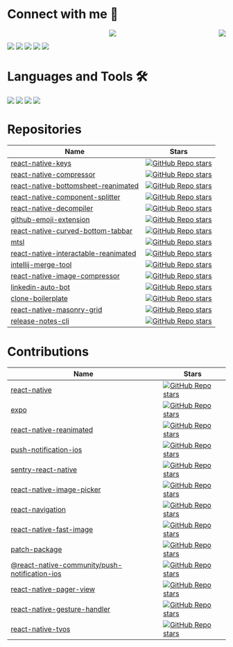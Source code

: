 # Connect with me :speech_balloon:

<p align="center">
<a href="https://stackoverflow.com/users/12949232/zohaib-naseer"><img src="https://github-readme-stackoverflow.vercel.app/?userID=12949232" /></a>
  <img align="right" src="https://github-readme-stats.vercel.app/api?username=ZohaibNaseer786">
</p>

  [<img src="https://img.shields.io/badge/linkedin-%230077B5.svg?&style=for-the-badge&logo=linkedin&logoColor=white">](https://www.linkedin.com/in/zohaib-naseer-8bb245134/) [<img src="https://img.shields.io/website?label=numan.dev&style=for-the-badge&logo=google%20chrome&url=https://zohaibnaseer.dev">](https://zohaibnaseer.dev) [<img src="https://img.shields.io/badge/YouTube-%23FF0000.svg?style=for-the-badge&logo=YouTube&logoColor=white">](https://www.youtube.com/channel/UCaZTi9OTkQDhdZUStXRrc5Q) [<img src="https://img.shields.io/badge/Instagram-%23E4405F.svg?style=for-the-badge&logo=Instagram&logoColor=white">](https://www.instagram.com/chzohaibnaseer/) [<img src="https://img.shields.io/badge/zohaibnaseer2244@gmail.com-red?style=for-the-badge&logo=Gmail&logoColor=white&link=mailto:zohaibnaseer2244@gmail.com">](mailto:zohaibnaseer2244@gmail.com)

# Languages and Tools 🛠
  <div display="flex">
    <img src="https://img.shields.io/badge/javascript%20-%23F7DF1E.svg?&style=for-the-badge&logo=javascript&logoColor=black">
    <img src="https://img.shields.io/badge/typescript%20-%23007ACC.svg?&style=for-the-badge&logo=typescript&logoColor=white">
    <img src="https://img.shields.io/badge/react/react%20native%20-%2361DAFB.svg?&style=for-the-badge&logo=react&logoColor=white">
    <img src="https://img.shields.io/badge/Node.js-43853D.svg?&style=for-the-badge&logo=node.js&logoColor=white">
  </div>



# Repositories

| Name                                                                                                               | Stars                                                                                                                                                                                                                                                                            |
| ------------------------------------------------------------------------------------------------------------------ | -------------------------------------------------------------------------------------------------------------------------------------------------------------------------------------------------------------------------------------------------------------------------------- |
| [react-native-keys](https://github.com/numandev1/react-native-keys)                                       | [![GitHub Repo stars](https://img.shields.io/github/stars/numandev1/react-native-keys?color=black&label=%F0%9F%8C%9F&style=for-the-badge)](https://github.com/numandev1/react-native-keys)                                       |
| [react-native-compressor](https://github.com/Shobbak/react-native-compressor)                            | [![GitHub Repo stars](https://img.shields.io/github/stars/Shobbak/react-native-compressor?color=black&label=%F0%9F%8C%9F&style=for-the-badge)](https://github.com/Shobbak/react-native-compressor)       
| [react-native-bottomsheet-reanimated](https://github.com/numandev1/react-native-bottomsheet-reanimated)   | [![GitHub Repo stars](https://img.shields.io/github/stars/numandev1/react-native-bottomsheet-reanimated?color=black&label=%F0%9F%8C%9F&style=for-the-badge)](https://github.com/numandev1/react-native-bottomsheet-reanimated)   |                      |
| [react-native-component-splitter](https://github.com/numandev1/react-native-component-splitter)           | [![GitHub Repo stars](https://img.shields.io/github/stars/numandev1/react-native-component-splitter?color=black&label=%F0%9F%8C%9F&style=for-the-badge)](https://github.com/numandev1/react-native-component-splitter)           |
| [react-native-decompiler](https://github.com/numandev1/react-native-decompiler)                           | [![GitHub Repo stars](https://img.shields.io/github/stars/numandev1/react-native-decompiler?color=black&label=%F0%9F%8C%9F&style=for-the-badge)](https://github.com/numandev1/react-native-decompiler)                           | .   |
| [github-emoji-extension](https://github.com/numandev1/github-emoji-extension)                           | [![GitHub Repo stars](https://img.shields.io/github/stars/numandev1/github-emoji-extension?color=black&label=%F0%9F%8C%9F&style=for-the-badge)](https://github.com/numandev1/github-emoji-extension)                           | .   |
| [react-native-curved-bottom-tabbar](https://github.com/numandev1/react-native-curved-bottom-tabbar)       | [![GitHub Repo stars](https://img.shields.io/github/stars/numandev1/react-native-curved-bottom-tabbar?color=black&label=%F0%9F%8C%9F&style=for-the-badge)](https://github.com/numandev1/react-native-curved-bottom-tabbar)       | .   |
| [mtsl](https://github.com/numandev1/mtsl)                                                                 | [![GitHub Repo stars](https://img.shields.io/github/stars/numandev1/mtsl?color=black&label=%F0%9F%8C%9F&style=for-the-badge)](https://github.com/numandev1/mtsl)                                                                 |
| [react-native-interactable-reanimated](https://github.com/numandev1/react-native-interactable-reanimated) | [![GitHub Repo stars](https://img.shields.io/github/stars/numandev1/react-native-interactable-reanimated?color=black&label=%F0%9F%8C%9F&style=for-the-badge)](https://github.com/numandev1/react-native-interactable-reanimated) |
| [intellij-merge-tool](https://github.com/numandev1/intellij-merge-tool)                                   | [![GitHub Repo stars](https://img.shields.io/github/stars/numandev1/intellij-merge-tool?color=black&label=%F0%9F%8C%9F&style=for-the-badge)](https://github.com/numandev1/intellij-merge-tool)                                   |
| [react-native-image-compressor](https://github.com/numandev1/react-native-image-compressor)               | [![GitHub Repo stars](https://img.shields.io/github/stars/numandev1/react-native-image-compressor?color=black&label=%F0%9F%8C%9F&style=for-the-badge)](https://github.com/numandev1/react-native-image-compressor)               |
| [linkedin-auto-bot](https://github.com/numandev1/linkedin-auto-bot)                                       | [![GitHub Repo stars](https://img.shields.io/github/stars/numandev1/linkedin-auto-bot?color=black&label=%F0%9F%8C%9F&style=for-the-badge)](https://github.com/numandev1/linkedin-auto-bot)                                       |
| [clone-boilerplate](https://github.com/numandev1/clone-boilerplate)                                       | [![GitHub Repo stars](https://img.shields.io/github/stars/numandev1/clone-boilerplate?color=black&label=%F0%9F%8C%9F&style=for-the-badge)](https://github.com/numandev1/clone-boilerplate)  
| [react-native-masonry-grid ](https://github.com/numandev1/react-native-masonry-grid )                                       | [![GitHub Repo stars](https://img.shields.io/github/stars/numandev1/react-native-masonry-grid?color=black&label=%F0%9F%8C%9F&style=for-the-badge)](https://github.com/numandev1/react-native-masonry-grid)                                       |
| [release-notes-cli ](https://github.com/numandev1/release-notes-cli )                                       | [![GitHub Repo stars](https://img.shields.io/github/stars/numandev1/release-notes-cli?color=black&label=%F0%9F%8C%9F&style=for-the-badge)](https://github.com/numandev1/release-notes-cli)                                       |

# Contributions

| Name                                                                                                               | Stars                                                                                                                                                                                                                                                                            |
| ------------------------------------------------------------------------------------------------------------------ | -------------------------------------------------------------------------------------------------------------------------------------------------------------------------------------------------------------------------------------------------------------------------------- |
| [react-native](https://github.com/facebook/react-native/commits?author=numandev1)                                   | [![GitHub Repo stars](https://img.shields.io/github/stars/facebook/react-native?color=black&label=Open%20Contributions%20%F0%9F%8C%9F&style=for-the-badge)](https://github.com/facebook/react-native/commits?author=numandev1)                                                    |
| [expo](https://github.com/expo/expo/commits?author=numandev1)                                                       | [![GitHub Repo stars](https://img.shields.io/github/stars/expo/expo?color=black&label=Open%20Contributions%20%F0%9F%8C%9F&style=for-the-badge)](https://github.com/expo/expo/commits?author=numandev1)                                                                            |
| [react-native-reanimated](https://github.com/software-mansion/react-native-reanimated/commits?author=numandev1)     | [![GitHub Repo stars](https://img.shields.io/github/stars/software-mansion/react-native-reanimated?color=black&label=Open%20Contributions%20%F0%9F%8C%9F&style=for-the-badge)](https://github.com/software-mansion/react-native-reanimated/commits?author=numandev1)              |
| [push-notification-ios](https://github.com/react-native-community/push-notification-ios/commits?author=numandev1)   | [![GitHub Repo stars](https://img.shields.io/github/stars/react-native-community/push-notification-ios?color=black&label=Open%20Contributions%20%F0%9F%8C%9F&style=for-the-badge)](https://github.com/react-native-community/push-notification-ios/commits?author=numandev1)      |
| [sentry-react-native](https://github.com/getsentry/sentry-react-native/commits?author=numandev1)                    | [![GitHub Repo stars](https://img.shields.io/github/stars/getsentry/sentry-react-native?color=black&label=Open%20Contributions%20%F0%9F%8C%9F&style=for-the-badge)](https://github.com/getsentry/sentry-react-native/commits?author=numandev1)                                    |
| [react-native-image-picker](https://github.com/react-native-image-picker/react-native-image-picker/pulls/numandev1) | [![GitHub Repo stars](https://img.shields.io/github/stars/react-native-image-picker/react-native-image-picker?color=black&label=Open%20Contributions%20%F0%9F%8C%9F&style=for-the-badge)](https://github.com/react-native-image-picker/react-native-image-picker/pulls/numandev1) |
| [react-navigation](https://github.com/react-navigation/react-navigation/pulls/numandev1)                            | [![GitHub Repo stars](https://img.shields.io/github/stars/react-navigation/react-navigation?color=black&label=Open%20Contributions%20%F0%9F%8C%9F&style=for-the-badge)](https://github.com/react-navigation/react-navigation/pulls/numandev1)                                     |
| [react-native-fast-image](https://github.com/DylanVann/react-native-fast-image/commits?author=numandev1)                                   | [![GitHub Repo stars](https://img.shields.io/github/stars/DylanVann/react-native-fast-image?color=black&label=Open%20Contributions%20%F0%9F%8C%9F&style=for-the-badge)](https://github.com/DylanVann/react-native-fast-image/commits?author=numandev1)                                                    |
| [patch-package](https://github.com/ds300/patch-package/commits?author=numandev1)                                   | [![GitHub Repo stars](https://img.shields.io/github/stars/ds300/patch-package?color=black&label=Open%20Contributions%20%F0%9F%8C%9F&style=for-the-badge)](https://github.com/ds300/patch-package/commits?author=numandev1)                                                    |
| [@react-native-community/push-notification-ios](https://github.com/react-native-push-notification/ios/commits?author=numandev1)                                   | [![GitHub Repo stars](https://img.shields.io/github/stars/react-native-push-notification/ios?color=black&label=Open%20Contributions%20%F0%9F%8C%9F&style=for-the-badge)](https://github.com/react-native-push-notification/ios/commits?author=numandev1)                                                    |
| [react-native-pager-view](https://github.com/callstack/react-native-pager-view/commits?author=numandev1)                                   | [![GitHub Repo stars](https://img.shields.io/github/stars/callstack/react-native-pager-view?color=black&label=Open%20Contributions%20%F0%9F%8C%9F&style=for-the-badge)](https://github.com/callstack/react-native-pager-view/commits?author=numandev1)     
| [react-native-gesture-handler](https://github.com/software-mansion/react-native-gesture-handler/commits?author=numandev1)                                   | [![GitHub Repo stars](https://img.shields.io/github/stars/software-mansion/react-native-gesture-handler?color=black&label=Open%20Contributions%20%F0%9F%8C%9F&style=for-the-badge)](https://github.com/software-mansion/react-native-gesture-handler/commits?author=numandev1)                                                    |
| [react-native-tvos](https://github.com/react-native-tvos/react-native-tvos/commits?author=numandev1)                                   | [![GitHub Repo stars](https://img.shields.io/github/stars/react-native-tvos/react-native-tvos?color=black&label=Open%20Contributions%20%F0%9F%8C%9F&style=for-the-badge)](https://github.com/react-native-tvos/react-native-tvos/commits?author=numandev1)                                                    |
